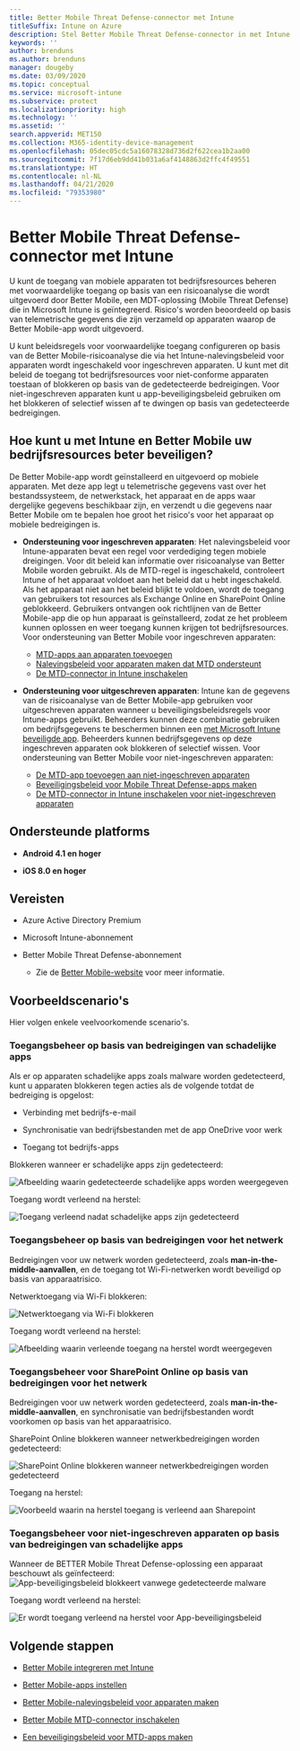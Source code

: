 ```yaml
---
title: Better Mobile Threat Defense-connector met Intune
titleSuffix: Intune on Azure
description: Stel Better Mobile Threat Defense-connector in met Intune.
keywords: ''
author: brenduns
ms.author: brenduns
manager: dougeby
ms.date: 03/09/2020
ms.topic: conceptual
ms.service: microsoft-intune
ms.subservice: protect
ms.localizationpriority: high
ms.technology: ''
ms.assetid: ''
search.appverid: MET150
ms.collection: M365-identity-device-management
ms.openlocfilehash: 05dec05cdc5a16078328d736d2f622cea1b2aa00
ms.sourcegitcommit: 7f17d6eb9dd41b031a6af4148863d2ffc4f49551
ms.translationtype: HT
ms.contentlocale: nl-NL
ms.lasthandoff: 04/21/2020
ms.locfileid: "79353980"
---
```

# <a name="better-mobile-threat-defense-connector-with-intune"></a>Better Mobile Threat Defense-connector met Intune

U kunt de toegang van mobiele apparaten tot bedrijfsresources beheren met voorwaardelijke toegang op basis van een risicoanalyse die wordt uitgevoerd door Better Mobile, een MDT-oplossing (Mobile Threat Defense) die in Microsoft Intune is geïntegreerd. Risico's worden beoordeeld op basis van telemetrische gegevens die zijn verzameld op apparaten waarop de Better Mobile-app wordt uitgevoerd.

U kunt beleidsregels voor voorwaardelijke toegang configureren op basis van de Better Mobile-risicoanalyse die via het Intune-nalevingsbeleid voor apparaten wordt ingeschakeld voor ingeschreven apparaten. U kunt met dit beleid de toegang tot bedrijfsresources voor niet-conforme apparaten toestaan of blokkeren op basis van de gedetecteerde bedreigingen. Voor niet-ingeschreven apparaten kunt u app-beveiligingsbeleid gebruiken om het blokkeren of selectief wissen af te dwingen op basis van gedetecteerde bedreigingen.

## <a name="how-do-intune-and-better-mobile-help-protect-your-company-resources"></a>Hoe kunt u met Intune en Better Mobile uw bedrijfsresources beter beveiligen?

De Better Mobile-app wordt geïnstalleerd en uitgevoerd op mobiele apparaten. Met deze app legt u telemetrische gegevens vast over het bestandssysteem, de netwerkstack, het apparaat en de apps waar dergelijke gegevens beschikbaar zijn, en verzendt u die gegevens naar Better Mobile om te bepalen hoe groot het risico's voor het apparaat op mobiele bedreigingen is.

- **Ondersteuning voor ingeschreven apparaten**: Het nalevingsbeleid voor Intune-apparaten bevat een regel voor verdediging tegen mobiele dreigingen. Voor dit beleid kan informatie over risicoanalyse van Better Mobile worden gebruikt. Als de MTD-regel is ingeschakeld, controleert Intune of het apparaat voldoet aan het beleid dat u hebt ingeschakeld. Als het apparaat niet aan het beleid blijkt te voldoen, wordt de toegang van gebruikers tot resources als Exchange Online en SharePoint Online geblokkeerd. Gebruikers ontvangen ook richtlijnen van de Better Mobile-app die op hun apparaat is geïnstalleerd, zodat ze het probleem kunnen oplossen en weer toegang kunnen krijgen tot bedrijfsresources. Voor ondersteuning van Better Mobile voor ingeschreven apparaten:
  - [MTD-apps aan apparaten toevoegen](../protect/mtd-apps-ios-app-configuration-policy-add-assign.md)
  - [Nalevingsbeleid voor apparaten maken dat MTD ondersteunt](../protect/mtd-device-compliance-policy-create.md)
  - [De MTD-connector in Intune inschakelen](../protect/mtd-connector-enable.md)

- **Ondersteuning voor uitgeschreven apparaten**: Intune kan de gegevens van de risicoanalyse van de Better Mobile-app gebruiken voor uitgeschreven apparaten wanneer u beveiligingsbeleidsregels voor Intune-apps gebruikt. Beheerders kunnen deze combinatie gebruiken om bedrijfsgegevens te beschermen binnen een [met Microsoft Intune beveiligde app](../apps/apps-supported-intune-apps.md). Beheerders kunnen bedrijfsgegevens op deze ingeschreven apparaten ook blokkeren of selectief wissen. Voor ondersteuning van Better Mobile voor niet-ingeschreven apparaten:
  - [De MTD-app toevoegen aan niet-ingeschreven apparaten](../protect/mtd-add-apps-unenrolled-devices.md)
  - [Beveiligingsbeleid voor Mobile Threat Defense-apps maken](../protect/mtd-app-protection-policy.md)
  - [De MTD-connector in Intune inschakelen voor niet-ingeschreven apparaten](../protect/mtd-enable-unenrolled-devices.md)

## <a name="supported-platforms"></a>Ondersteunde platforms

- **Android 4.1 en hoger**

- **iOS 8.0 en hoger**

## <a name="prerequisites"></a>Vereisten

- Azure Active Directory Premium

- Microsoft Intune-abonnement

- Better Mobile Threat Defense-abonnement

  - Zie de [Better Mobile-website](https://www.better.mobi/) voor meer informatie.

## <a name="sample-scenarios"></a>Voorbeeldscenario's

Hier volgen enkele veelvoorkomende scenario's.

### <a name="control-access-based-on-threats-from-malicious-apps"></a>Toegangsbeheer op basis van bedreigingen van schadelijke apps

Als er op apparaten schadelijke apps zoals malware worden gedetecteerd, kunt u apparaten blokkeren tegen acties als de volgende totdat de bedreiging is opgelost:

- Verbinding met bedrijfs-e-mail

- Synchronisatie van bedrijfsbestanden met de app OneDrive voor werk

- Toegang tot bedrijfs-apps

Blokkeren wanneer er schadelijke apps zijn gedetecteerd:

![Afbeelding waarin gedetecteerde schadelijke apps worden weergegeven](./media/better-mobile-threat-defense-connector/better-mobile-maliciousapps-blocked.png)

Toegang wordt verleend na herstel:

![Toegang verleend nadat schadelijke apps zijn gedetecteerd](./media/better-mobile-threat-defense-connector/better-mobile-maliciousapps-unblocked.png)

### <a name="control-access-based-on-threat-to-network"></a>Toegangsbeheer op basis van bedreigingen voor het netwerk

Bedreigingen voor uw netwerk worden gedetecteerd, zoals **man-in-the-middle-aanvallen**, en de toegang tot Wi-Fi-netwerken wordt beveiligd op basis van apparaatrisico.

Netwerktoegang via Wi-Fi blokkeren:

![Netwerktoegang via Wi-Fi blokkeren](./media/better-mobile-threat-defense-connector/better-mobile-network-wifi-blocked.png)

Toegang wordt verleend na herstel:

![Afbeelding waarin verleende toegang na herstel wordt weergegeven](./media/better-mobile-threat-defense-connector/better-mobile-network-wifi-unblocked.png)

### <a name="control-access-to-sharepoint-online-based-on-threat-to-network"></a>Toegangsbeheer voor SharePoint Online op basis van bedreigingen voor het netwerk

Bedreigingen voor uw netwerk worden gedetecteerd, zoals **man-in-the-middle-aanvallen**, en synchronisatie van bedrijfsbestanden wordt voorkomen op basis van het apparaatrisico.

SharePoint Online blokkeren wanneer netwerkbedreigingen worden gedetecteerd:

![SharePoint Online blokkeren wanneer netwerkbedreigingen worden gedetecteerd](./media/better-mobile-threat-defense-connector/better-mobile-network-spo-blocked.png)

Toegang na herstel:

![Voorbeeld waarin na herstel toegang is verleend aan Sharepoint](./media/better-mobile-threat-defense-connector/better-mobile-network-spo-unblocked.png)

### <a name="control--access-on-unenrolled-devices-based-on-threats-from-malicious-apps"></a>Toegangsbeheer voor niet-ingeschreven apparaten op basis van bedreigingen van schadelijke apps

Wanneer de BETTER Mobile Threat Defense-oplossing een apparaat beschouwt als geïnfecteerd: ![App-beveiligingsbeleid blokkeert vanwege gedetecteerde malware](./media/better-mobile-threat-defense-connector/better-mobile-app-policy-block.png)

Toegang wordt verleend na herstel:

![Er wordt toegang verleend na herstel voor App-beveiligingsbeleid](./media/better-mobile-threat-defense-connector/better-mobile-app-policy-remediated.png)

## <a name="next-steps"></a>Volgende stappen

- [Better Mobile integreren met Intune](better-mobile-mtd-connector-integration.md)

- [Better Mobile-apps instellen](mtd-apps-ios-app-configuration-policy-add-assign.md)

- [Better Mobile-nalevingsbeleid voor apparaten maken](mtd-device-compliance-policy-create.md)

- [Better Mobile MTD-connector inschakelen](mtd-connector-enable.md)

- [Een beveiligingsbeleid voor MTD-apps maken](mtd-app-protection-policy.md) 

